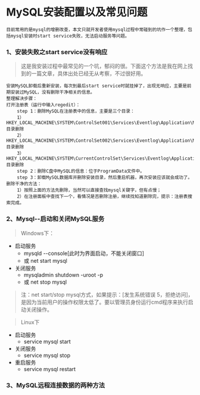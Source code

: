 # MySQL安装配置以及常见问题

    目前常用的是mysql的增删改查，本文只就开发者使用mysql过程中常碰到的坑作一个整理，包括mysql安装时start service失败，无法启动服务等问题。
    
### 1、安装失败之start service没有响应

> 这是我安装过程中最常见的一个坑，郁闷的很。下面这个方法是我在网上找到的一篇文章，具体出处已经无从考察，不过很好用。
    
    安装MySQL卸载后重新安装，每次到最后start service时就挂掉了，出现无响应，主要是前期安装过MySQL，没有删除干净相关的信息。
    整理解决步骤：
    打开注册表（运行中输入regedit）：
        step 1：删除MySQL在注册表中的信息，主要是三个目录：
        1）HKEY_LOCAL_MACHINE\SYSTEM\ControlSet001\Services\Eventlog\Application\MySQL 目录删除
        2）HKEY_LOCAL_MACHINE\SYSTEM\ControlSet002\Services\Eventlog\Application\MySQL 目录删除
        3）HKEY_LOCAL_MACHINE\SYSTEM\CurrentControlSet\Services\Eventlog\Application\MySQL 目录删除
        step 2：删除C盘中MySQL的信息：位于ProgramData文件中。
        step 3：卸载MySQL数据库并删除安装目录，然后重启机器，再次安装应该就会成功了。
    删除干净的方法：
        1）按照上面的方法先删除，当然可以直接查找mysql关键字，但有点慢；
        2）在注册面板中查找下一个，看情况是否删除注册，继续找知道删除完，提示：注册表搜索完成。
        
### 2、Mysql--启动和关闭MySQL服务

> Windows下：
    
- 启动服务
    - mysqld --console[此时为界面启动，不能关闭窗口]
    - 或 net start mysql
- 关闭服务
    - mysqladmin shutdown -uroot -p
    - 或 net stop mysql

> 注：net start/stop mysql方式，如果提示：[发生系统错误 5，拒绝访问]，是因为当前用户的操作权限太低了。要以管理员身份运行cmd程序来执行启动关闭操作。

> Linux下

- 启动服务
    - service mysql start
- 关闭服务
    - service mysql stop
- 重启服务
    - service mysql restart

### 3、MySQL远程连接数据的两种方法

